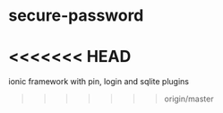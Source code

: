 # secure-password
<<<<<<< HEAD
=======
ionic framework with pin, login and sqlite plugins
>>>>>>> origin/master
